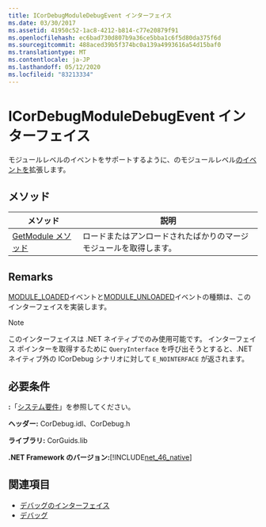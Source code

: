 ```yaml
---
title: ICorDebugModuleDebugEvent インターフェイス
ms.date: 03/30/2017
ms.assetid: 41950c52-1ac8-4212-b814-c77e20879f91
ms.openlocfilehash: ec6bad730d807b9a36ce5bba1c6f5d80da375f6d
ms.sourcegitcommit: 488aced39b5f374bc0a139a4993616a54d15baf0
ms.translationtype: MT
ms.contentlocale: ja-JP
ms.lasthandoff: 05/12/2020
ms.locfileid: "83213334"
---
```

# <a name="icordebugmoduledebugevent-interface"></a>ICorDebugModuleDebugEvent インターフェイス
モジュールレベルのイベントをサポートするように、のモジュールレベル[のイベントを](icordebugdebugevent-interface.md)拡張します。  
  
## <a name="methods"></a>メソッド  
  
|メソッド|説明|  
|------------|-----------------|  
|[GetModule メソッド](icordebugmoduledebugevent-getmodule-method.md)|ロードまたはアンロードされたばかりのマージ モジュールを取得します。|  
  
## <a name="remarks"></a>Remarks  
 [MODULE_LOADED](cordebugdebugeventkind-enumeration.md)イベントと[MODULE_UNLOADED](cordebugdebugeventkind-enumeration.md)イベントの種類は、このインターフェイスを実装します。  
  
> [!NOTE]
> このインターフェイスは .NET ネイティブでのみ使用可能です。 インターフェイス ポインターを取得するために `QueryInterface` を呼び出そうとすると、.NET ネイティブ外の ICorDebug シナリオに対して `E_NOINTERFACE` が返されます。  
  
## <a name="requirements"></a>必要条件  
 **:**「[システム要件](../../get-started/system-requirements.md)」を参照してください。  
  
 **ヘッダー:** CorDebug.idl、CorDebug.h  
  
 **ライブラリ:** CorGuids.lib  
  
 **.NET Framework のバージョン:**[!INCLUDE[net_46_native](../../../../includes/net-46-native-md.md)]  
  
## <a name="see-also"></a>関連項目

- [デバッグのインターフェイス](debugging-interfaces.md)
- [デバッグ](index.md)
